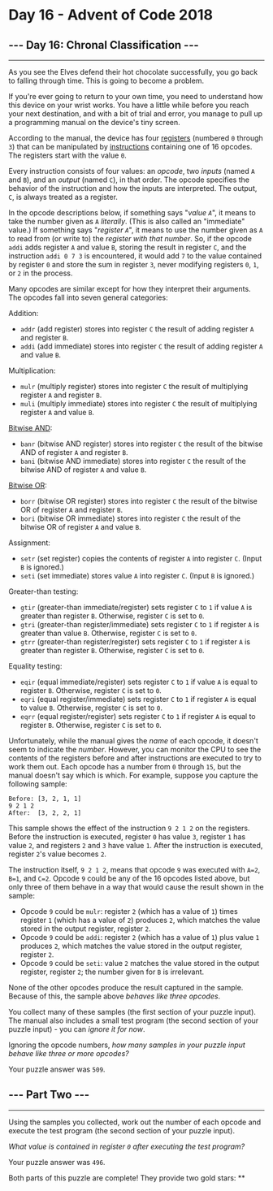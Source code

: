 # Day 16 - Advent of Code 2018

## --- Day 16: Chronal Classification ---

---------------------------------------

As you see the Elves defend their hot chocolate successfully, you go back to falling through time. This is going to become a problem.

If you're ever going to return to your own time, you need to understand how this device on your wrist works. You have a little while before you reach your next destination, and with a bit of trial and error, you manage to pull up a programming manual on the device's tiny screen.

According to the manual, the device has four [registers](https://en.wikipedia.org/wiki/Hardware_register) (numbered `0` through `3`) that can be manipulated by [instructions](https://en.wikipedia.org/wiki/Instruction_set_architecture#Instructions) containing one of 16 opcodes. The registers start with the value `0`.

Every instruction consists of four values: an _opcode_, two _inputs_ (named `A` and `B`), and an _output_ (named `C`), in that order. The opcode specifies the behavior of the instruction and how the inputs are interpreted. The output, `C`, is always treated as a register.

In the opcode descriptions below, if something says "_value `A`_", it means to take the number given as `A` _literally_. (This is also called an "immediate" value.) If something says "_register `A`_", it means to use the number given as `A` to read from (or write to) the _register with that number_. So, if the opcode `addi` adds register `A` and value `B`, storing the result in register `C`, and the instruction `addi 0 7 3` is encountered, it would add `7` to the value contained by register `0` and store the sum in register `3`, never modifying registers `0`, `1`, or `2` in the process.

Many opcodes are similar except for how they interpret their arguments. The opcodes fall into seven general categories:

Addition:

* `addr` (add register) stores into register `C` the result of adding register `A` and register `B`.
* `addi` (add immediate) stores into register `C` the result of adding register `A` and value `B`.

Multiplication:

* `mulr` (multiply register) stores into register `C` the result of multiplying register `A` and register `B`.
* `muli` (multiply immediate) stores into register `C` the result of multiplying register `A` and value `B`.

[Bitwise AND](https://en.wikipedia.org/wiki/Bitwise_AND):

* `banr` (bitwise AND register) stores into register `C` the result of the bitwise AND of register `A` and register `B`.
* `bani` (bitwise AND immediate) stores into register `C` the result of the bitwise AND of register `A` and value `B`.

[Bitwise OR](https://en.wikipedia.org/wiki/Bitwise_OR):

* `borr` (bitwise OR register) stores into register `C` the result of the bitwise OR of register `A` and register `B`.
* `bori` (bitwise OR immediate) stores into register `C` the result of the bitwise OR of register `A` and value `B`.

Assignment:

* `setr` (set register) copies the contents of register `A` into register `C`. (Input `B` is ignored.)
* `seti` (set immediate) stores value `A` into register `C`. (Input `B` is ignored.)

Greater-than testing:

* `gtir` (greater-than immediate/register) sets register `C` to `1` if value `A` is greater than register `B`. Otherwise, register `C` is set to `0`.
* `gtri` (greater-than register/immediate) sets register `C` to `1` if register `A` is greater than value `B`. Otherwise, register `C` is set to `0`.
* `gtrr` (greater-than register/register) sets register `C` to `1` if register `A` is greater than register `B`. Otherwise, register `C` is set to `0`.

Equality testing:

* `eqir` (equal immediate/register) sets register `C` to `1` if value `A` is equal to register `B`. Otherwise, register `C` is set to `0`.
* `eqri` (equal register/immediate) sets register `C` to `1` if register `A` is equal to value `B`. Otherwise, register `C` is set to `0`.
* `eqrr` (equal register/register) sets register `C` to `1` if register `A` is equal to register `B`. Otherwise, register `C` is set to `0`.

Unfortunately, while the manual gives the _name_ of each opcode, it doesn't seem to indicate the _number_. However, you can monitor the CPU to see the contents of the registers before and after instructions are executed to try to work them out. Each opcode has a number from `0` through `15`, but the manual doesn't say which is which. For example, suppose you capture the following sample:

    Before: [3, 2, 1, 1]
    9 2 1 2
    After:  [3, 2, 2, 1]

This sample shows the effect of the instruction `9 2 1 2` on the registers. Before the instruction is executed, register `0` has value `3`, register `1` has value `2`, and registers `2` and `3` have value `1`. After the instruction is executed, register `2`'s value becomes `2`.

The instruction itself, `9 2 1 2`, means that opcode `9` was executed with `A=2`, `B=1`, and `C=2`. Opcode `9` could be any of the 16 opcodes listed above, but only three of them behave in a way that would cause the result shown in the sample:

* Opcode `9` could be `mulr`: register `2` (which has a value of `1`) times register `1` (which has a value of `2`) produces `2`, which matches the value stored in the output register, register `2`.
* Opcode `9` could be `addi`: register `2` (which has a value of `1`) plus value `1` produces `2`, which matches the value stored in the output register, register `2`.
* Opcode `9` could be `seti`: value `2` matches the value stored in the output register, register `2`; the number given for `B` is irrelevant.

None of the other opcodes produce the result captured in the sample. Because of this, the sample above _behaves like three opcodes_.

You collect many of these samples (the first section of your puzzle input). The manual also includes a small test program (the second section of your puzzle input) - you can _ignore it for now_.

Ignoring the opcode numbers, _how many samples in your puzzle input behave like three or more opcodes?_

Your puzzle answer was `509`.

## --- Part Two ---

---------------------------------------

Using the samples you collected, work out the number of each opcode and execute the test program (the second section of your puzzle input).

_What value is contained in register `0` after executing the test program?_

Your puzzle answer was `496`.

Both parts of this puzzle are complete! They provide two gold stars: \*\*
